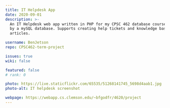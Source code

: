 ```yaml
---
title: IT Helpdesk App
date: 2020-09-01
description: >-
  An IT Helpdesk web app written in PHP for my CPSC 462 database course, powered
  by a mySQL database. Supports creating help tickets and knowledge base
  articles.

username: BenJetson
repo: CPSC462-term-project

issues: true
wiki: false

featured: false
# rank: 0

photo: https://live.staticflickr.com/65535/51268141745_5698d4aab1.jpg
photo-alt: IT helpdesk screenshot

webpage: https://webapp.cs.clemson.edu/~bfgodfr/4620/project
---
```

